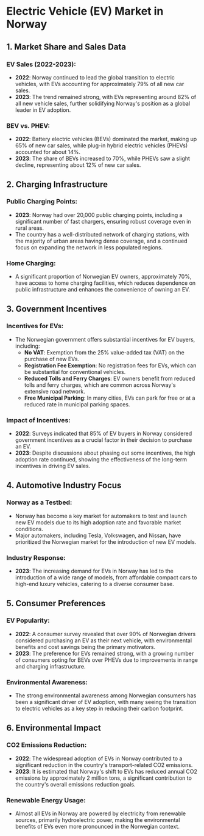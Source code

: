 # Electric Vehicle (EV) Market in Norway

## 1. Market Share and Sales Data

### EV Sales (2022-2023):
- **2022**: Norway continued to lead the global transition to electric vehicles, with EVs accounting for approximately 79% of all new car sales.
- **2023**: The trend remained strong, with EVs representing around 82% of all new vehicle sales, further solidifying Norway's position as a global leader in EV adoption.

### BEV vs. PHEV:
- **2022**: Battery electric vehicles (BEVs) dominated the market, making up 65% of new car sales, while plug-in hybrid electric vehicles (PHEVs) accounted for about 14%.
- **2023**: The share of BEVs increased to 70%, while PHEVs saw a slight decline, representing about 12% of new car sales.

## 2. Charging Infrastructure

### Public Charging Points:
- **2023**: Norway had over 20,000 public charging points, including a significant number of fast chargers, ensuring robust coverage even in rural areas.
- The country has a well-distributed network of charging stations, with the majority of urban areas having dense coverage, and a continued focus on expanding the network in less populated regions.

### Home Charging:
- A significant proportion of Norwegian EV owners, approximately 70%, have access to home charging facilities, which reduces dependence on public infrastructure and enhances the convenience of owning an EV.

## 3. Government Incentives

### Incentives for EVs:
- The Norwegian government offers substantial incentives for EV buyers, including:
  - **No VAT**: Exemption from the 25% value-added tax (VAT) on the purchase of new EVs.
  - **Registration Fee Exemption**: No registration fees for EVs, which can be substantial for conventional vehicles.
  - **Reduced Tolls and Ferry Charges**: EV owners benefit from reduced tolls and ferry charges, which are common across Norway's extensive road network.
  - **Free Municipal Parking**: In many cities, EVs can park for free or at a reduced rate in municipal parking spaces.

### Impact of Incentives:
- **2022**: Surveys indicated that 85% of EV buyers in Norway considered government incentives as a crucial factor in their decision to purchase an EV.
- **2023**: Despite discussions about phasing out some incentives, the high adoption rate continued, showing the effectiveness of the long-term incentives in driving EV sales.

## 4. Automotive Industry Focus

### Norway as a Testbed:
- Norway has become a key market for automakers to test and launch new EV models due to its high adoption rate and favorable market conditions.
- Major automakers, including Tesla, Volkswagen, and Nissan, have prioritized the Norwegian market for the introduction of new EV models.

### Industry Response:
- **2023**: The increasing demand for EVs in Norway has led to the introduction of a wide range of models, from affordable compact cars to high-end luxury vehicles, catering to a diverse consumer base.

## 5. Consumer Preferences

### EV Popularity:
- **2022**: A consumer survey revealed that over 90% of Norwegian drivers considered purchasing an EV as their next vehicle, with environmental benefits and cost savings being the primary motivators.
- **2023**: The preference for EVs remained strong, with a growing number of consumers opting for BEVs over PHEVs due to improvements in range and charging infrastructure.

### Environmental Awareness:
- The strong environmental awareness among Norwegian consumers has been a significant driver of EV adoption, with many seeing the transition to electric vehicles as a key step in reducing their carbon footprint.

## 6. Environmental Impact

### CO2 Emissions Reduction:
- **2022**: The widespread adoption of EVs in Norway contributed to a significant reduction in the country's transport-related CO2 emissions.
- **2023**: It is estimated that Norway's shift to EVs has reduced annual CO2 emissions by approximately 2 million tons, a significant contribution to the country's overall emissions reduction goals.

### Renewable Energy Usage:
- Almost all EVs in Norway are powered by electricity from renewable sources, primarily hydroelectric power, making the environmental benefits of EVs even more pronounced in the Norwegian context.

